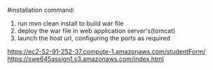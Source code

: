 #installation command:
1. run mvn clean install to build war file
2. deploy the war file in web application server's(tomcat)
3. launch the host url, configuring the ports as required


https://ec2-52-91-252-37.compute-1.amazonaws.com/studentForm/
https://swe645assign1.s3.amazonaws.com/index.html